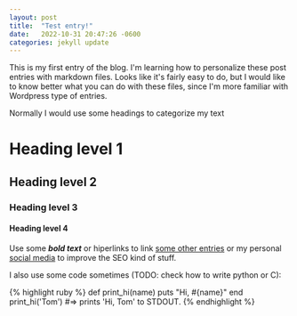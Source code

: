 ```yaml
---
layout: post
title:  "Test entry!"
date:   2022-10-31 20:47:26 -0600
categories: jekyll update
---
```

This is my first entry of the blog. I'm learning how to personalize these
post entries with markdown files. Looks like it's fairly easy to do, but
I would like to know better what you can do with these files, since I'm
more familiar with Wordpress type of entries.

Normally I would use some headings to categorize my text

# Heading level 1
## Heading level 2
### Heading level 3
#### Heading level 4

Use some ***bold text*** or hiperlinks to link [some other entries][Jekyll-welcome] or my
personal [social media][Linkedin] to improve the SEO kind of stuff.

I also use some code sometimes (TODO: check how to write python or C):


{% highlight ruby %}
def print_hi(name)
  puts "Hi, #{name}"
end
print_hi('Tom')
#=> prints 'Hi, Tom' to STDOUT.
{% endhighlight %}

[Jekyll-welcome]: https://fullsoundbox.github.io/jekyll/update/2022/10/31/welcome-to-jekyll.html
[Linkedin]: https://www.linkedin.com/in/abecamarillo/
